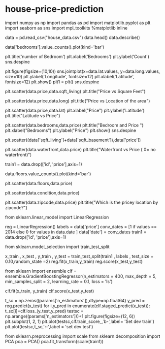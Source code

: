 # house-price-prediction

import numpy as np
import pandas as pd
import matplotlib.pyplot as plt
import seaborn as sns
import mpl_toolkits
%matplotlib inline

data = pd.read_csv("house_data.csv")
data.head()
data.describe()

data['bedrooms'].value_counts().plot(kind='bar')

plt.title('number of Bedroom')
plt.xlabel('Bedrooms')
plt.ylabel('Count')
sns.despine

plt.figure(figsize=(10,10))
sns.jointplot(x=data.lat.values, y=data.long.values, size=10)
plt.ylabel('Longitude', fontsize=12)
plt.xlabel('Latitude', fontsize=12)
plt.show()
plt1 = plt()
sns.despine

plt.scatter(data.price,data.sqft_living)
plt.title("Price vs Square Feet")

plt.scatter(data.price,data.long)
plt.title("Price vs Location of the area")

plt.scatter(data.price,data.lat)
plt.xlabel("Price")
plt.ylabel('Latitude')
plt.title("Latitude vs Price")

plt.scatter(data.bedrooms,data.price)
plt.title("Bedroom and Price ")
plt.xlabel("Bedrooms")
plt.ylabel("Price")
plt.show()
sns.despine

plt.scatter((data['sqft_living']+data['sqft_basement']),data['price'])

plt.scatter(data.waterfront,data.price)
plt.title("Waterfront vs Price ( 0= no waterfront)")

train1 = data.drop(['id', 'price'],axis=1)

data.floors.value_counts().plot(kind='bar')

plt.scatter(data.floors,data.price)

plt.scatter(data.condition,data.price)

plt.scatter(data.zipcode,data.price)
plt.title("Which is the pricey location by zipcode?")

from sklearn.linear_model import LinearRegression

reg = LinearRegression()
labels = data['price']
conv_dates = [1 if values == 2014 else 0 for values in data.date ]
data['date'] = conv_dates
train1 = data.drop(['id', 'price'],axis=1)

from sklearn.model_selection import train_test_split

x_train , x_test , y_train , y_test = train_test_split(train1 , labels , test_size = 0.10,random_state =2)
reg.fit(x_train,y_train)
reg.score(x_test,y_test)

from sklearn import ensemble
clf = ensemble.GradientBoostingRegressor(n_estimators = 400, max_depth = 5, min_samples_split = 2,
          learning_rate = 0.1, loss = 'ls')

clf.fit(x_train, y_train)
clf.score(x_test,y_test)

t_sc = np.zeros((params['n_estimators']),dtype=np.float64)
y_pred = reg.predict(x_test)
for i,y_pred in enumerate(clf.staged_predict(x_test)):
    t_sc[i]=clf.loss_(y_test,y_pred)
testsc = np.arange((params['n_estimators']))+1
plt.figure(figsize=(12, 6))
plt.subplot(1, 2, 1)
plt.plot(testsc,clf.train_score_,'b-',label= 'Set dev train')
plt.plot(testsc,t_sc,'r-',label = 'set dev test')

from sklearn.preprocessing import scale
from sklearn.decomposition import PCA
pca = PCA()
pca.fit_transform(scale(train1))
